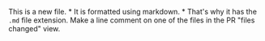 This is a new file. * It is formatted using markdown. * That's why it has the `.md` file extension. 
Make a line comment on one of the files in the PR "files changed" view.
